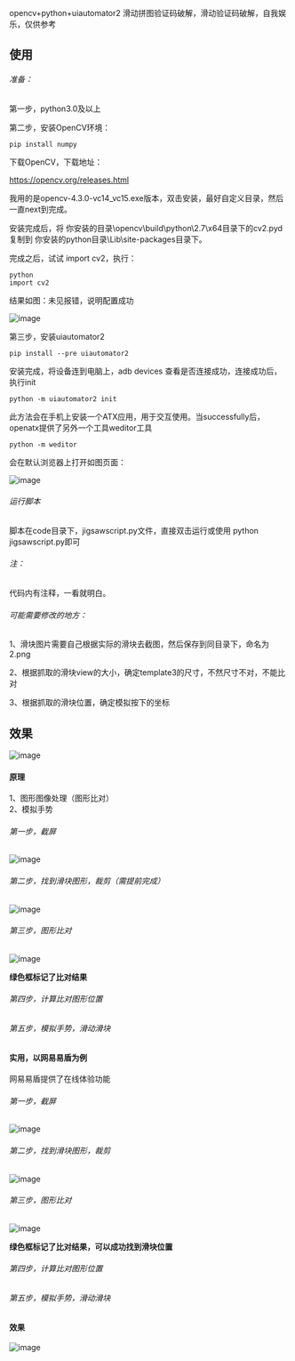 opencv+python+uiautomator2 滑动拼图验证码破解，滑动验证码破解，自我娱乐，仅供参考

## 使用

###### 准备：

第一步，python3.0及以上

第二步，安装OpenCV环境：

```
pip install numpy
```

下载OpenCV，下载地址：

https://opencv.org/releases.html

我用的是opencv-4.3.0-vc14_vc15.exe版本，双击安装，最好自定义目录，然后一直next到完成。

安装完成后，将 你安装的目录\opencv\build\python\2.7\x64目录下的cv2.pyd复制到 你安装的python目录\Lib\site-packages目录下。

完成之后，试试 import cv2，执行：

```
python
import cv2
```

结果如图：未见报错，说明配置成功

![image](image/20200612115040.png)

第三步，安装uiautomator2

```
pip install --pre uiautomator2
```

安装完成，将设备连到电脑上，adb devices 查看是否连接成功，连接成功后，执行init

```
python -m uiautomator2 init
```

此方法会在手机上安装一个ATX应用，用于交互使用。当successfully后，openatx提供了另外一个工具weditor工具

```
python -m weditor
```

会在默认浏览器上打开如图页面：

![image](image\20200612133645.png)

###### 运行脚本

脚本在code目录下，jigsawscript.py文件，直接双击运行或使用 python jigsawscript.py即可

###### 注：

代码内有注释，一看就明白。

###### 可能需要修改的地方：

1、滑块图片需要自己根据实际的滑块去截图，然后保存到同目录下，命名为2.png

2、根据抓取的滑块view的大小，确定template3的尺寸，不然尺寸不对，不能比对

3、根据抓取的滑块位置，确定模拟按下的坐标

##  效果

![image](image\1.gif)

#### 原理
1、图形图像处理（图形比对）  
2、模拟手势

###### 第一步，截屏  

![image](image\1.png)

###### 第二步，找到滑块图形，裁剪（需提前完成）  

![image](image\2.png)

###### 第三步，图形比对  

![image](image\3.png)

**绿色框标记了比对结果**  

###### 第四步，计算比对图形位置  

###### 第五步，模拟手势，滑动滑块  


#### 实用，以网易易盾为例
网易易盾提供了在线体验功能  

###### 第一步，截屏  

![image](image\4.png)

###### 第二步，找到滑块图形，裁剪  

![image](image\5.png)

###### 第三步，图形比对  

![image](image\6.png)

**绿色框标记了比对结果，可以成功找到滑块位置**

###### 第四步，计算比对图形位置  

###### 第五步，模拟手势，滑动滑块 

#### 效果
![image](image\2.gif)
